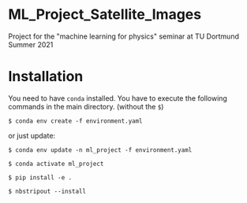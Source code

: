 # ML_Project_Satellite_Images
Project for the "machine learning for physics" seminar at TU Dortmund Summer 2021


# Installation

You need to have `conda` installed.
You have to execute the following commands in the main directory. (without the `$`)

```
$ conda env create -f environment.yaml
```

or just update:
```
$ conda env update -n ml_project -f environment.yaml
```

```
$ conda activate ml_project
```

```
$ pip install -e .
```

```
$ nbstripout --install
```
